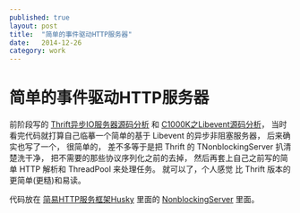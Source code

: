 ```yaml
---
published: true
layout: post
title:  "简单的事件驱动HTTP服务器"
date:   2014-12-26
category: work
---
```


# 简单的事件驱动HTTP服务器

前阶段写的 [Thrift异步IO服务器源码分析] 和 [C1000K之Libevent源码分析]，
当时看完代码就打算自己临摹一个简单的基于 Libevent 的异步非阻塞服务器，
后来确实也写了一个，
很简单的，
差不多等于是把 Thrift 的 TNonblockingServer 
扒清楚洗干净，
把不需要的那些协议序列化之前的去掉，
然后再套上自己之前写的简单 HTTP 解析和 ThreadPool 来处理任务。
就可以了，个人感觉 比 Thrift 版本的更简单(更糙)和易读。

代码放在 [简易HTTP服务框架Husky] 里面的 [NonblockingServer] 里面。


[Thrift异步IO服务器源码分析]:http://yanyiwu.com/work/2014/12/06/thrift-tnonblockingserver-analysis.html
[C1000K之Libevent源码分析]:http://yanyiwu.com/work/2014/12/10/asyncronous-io-libevent.html
[简易HTTP服务框架Husky]:https://github.com/yanyiwu/husky
[NonblockingServer]:https://github.com/yanyiwu/husky/blob/master/include/NonblockingServer.hpp
